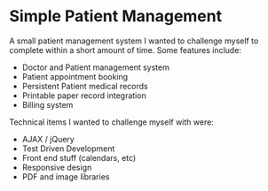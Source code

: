 # Simple Patient Management

A small patient management system I wanted to challenge myself to complete within a short amount of time. Some features include:

* Doctor and Patient management system
* Patient appointment booking
* Persistent Patient medical records
* Printable paper record integration
* Billing system 


Technical items I wanted to challenge myself with were: 

* AJAX / jQuery
* Test Driven Development
* Front end stuff (calendars, etc)
* Responsive design
* PDF and image libraries
